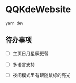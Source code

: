 # QQKdeWebsite

```angular2html
yarn dev
```

## 待办事项

- [ ] 主页日月星辰更替
- [ ] 多语言支持
- [ ] 夜间模式里有跟随鼠标的亮光

